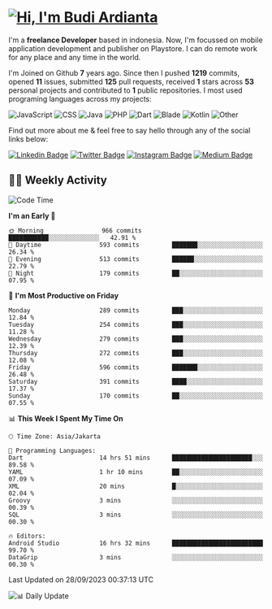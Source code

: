 # [![Hi, I'm Budi Ardianta](https://readme-typing-svg.herokuapp.com?size=24&vCenter=true&lines=%F0%9F%91%8B+Hi%2C+I'm+Budi+Ardianta+;%F0%9F%92%BB+Android+And+Web+Developer+)](https://git.io/typing-svg)

I'm a **freelance Developer** based in indonesia. Now, I'm focussed on mobile application development and publisher on Playstore. I can do remote work for any place and any time in the world.

I'm Joined on Github **7** years ago. Since then I pushed **1219** commits, opened **11** issues, submitted **125** pull requests, received **1** stars across **53** personal projects and contributed to **1** public repositories.
I most used programing languages across my projects:

![JavaScript](https://img.shields.io/badge/-JavaScript-%23f1e05a?style=flat&logo=JavaScript&logoColor=white)
![CSS](https://img.shields.io/badge/-CSS-%23563d7c?style=flat&logo=CSS&logoColor=white)
![Java](https://img.shields.io/badge/-Java-%23b07219?style=flat&logo=Java&logoColor=white)
![PHP](https://img.shields.io/badge/-PHP-%234F5D95?style=flat&logo=PHP&logoColor=white)
![Dart](https://img.shields.io/badge/-Dart-%2300B4AB?style=flat&logo=Dart&logoColor=white)
![Blade](https://img.shields.io/badge/-Blade-%23f7523f?style=flat&logo=Blade&logoColor=white)
![Kotlin](https://img.shields.io/badge/-Kotlin-%23A97BFF?style=flat&logo=Kotlin&logoColor=white)
![Other](https://img.shields.io/badge/-Other-%23ededed?style=flat&logo=Other&logoColor=white)

Find out more about me & feel free to say hello through any of the social links below:

[![Linkedin Badge](https://img.shields.io/badge/-budiardianata-blue?style=flat&logo=Linkedin&logoColor=white&link=https://www.linkedin.com/in/budiardianata/)](https://www.linkedin.com/in/budiardianata/)
[![Twitter Badge](https://img.shields.io/badge/-budiardianata-%231DA1F2.svg?style=flat&logo=twitter&logoColor=white&link=https://www.twitter.com/budiardianata)](https://www.linkedin.com/in/budiardianata/)
[![Instagram Badge](https://img.shields.io/badge/-budiardianata-purple?style=flat&logo=instagram&logoColor=white&link=https://instagram.com/budiardianata/)](https://instagram.com/budiardianata)
[![Medium Badge](https://img.shields.io/badge/-@budiardianata-%2312100E.svg?style=flat&logo=Medium&logoColor=white&link=https://medium.com/@budiardianata/)](https://medium.com/@budiardianata)

## 👨‍💻 Weekly Activity
<!--START_SECTION:waka-->
![Code Time](http://img.shields.io/badge/Code%20Time-2%2C180%20hrs%209%20mins-blue)

**I'm an Early 🐤** 

```text
🌞 Morning                966 commits         ███████████░░░░░░░░░░░░░░   42.91 % 
🌆 Daytime                593 commits         ███████░░░░░░░░░░░░░░░░░░   26.34 % 
🌃 Evening                513 commits         ██████░░░░░░░░░░░░░░░░░░░   22.79 % 
🌙 Night                  179 commits         ██░░░░░░░░░░░░░░░░░░░░░░░   07.95 % 
```
📅 **I'm Most Productive on Friday** 

```text
Monday                   289 commits         ███░░░░░░░░░░░░░░░░░░░░░░   12.84 % 
Tuesday                  254 commits         ███░░░░░░░░░░░░░░░░░░░░░░   11.28 % 
Wednesday                279 commits         ███░░░░░░░░░░░░░░░░░░░░░░   12.39 % 
Thursday                 272 commits         ███░░░░░░░░░░░░░░░░░░░░░░   12.08 % 
Friday                   596 commits         ███████░░░░░░░░░░░░░░░░░░   26.48 % 
Saturday                 391 commits         ████░░░░░░░░░░░░░░░░░░░░░   17.37 % 
Sunday                   170 commits         ██░░░░░░░░░░░░░░░░░░░░░░░   07.55 % 
```


📊 **This Week I Spent My Time On** 

```text
🕑︎ Time Zone: Asia/Jakarta

💬 Programming Languages: 
Dart                     14 hrs 51 mins      ██████████████████████░░░   89.58 % 
YAML                     1 hr 10 mins        ██░░░░░░░░░░░░░░░░░░░░░░░   07.09 % 
XML                      20 mins             █░░░░░░░░░░░░░░░░░░░░░░░░   02.04 % 
Groovy                   3 mins              ░░░░░░░░░░░░░░░░░░░░░░░░░   00.39 % 
SQL                      3 mins              ░░░░░░░░░░░░░░░░░░░░░░░░░   00.30 % 

🔥 Editors: 
Android Studio           16 hrs 32 mins      █████████████████████████   99.70 % 
DataGrip                 3 mins              ░░░░░░░░░░░░░░░░░░░░░░░░░   00.30 % 
```


 Last Updated on 28/09/2023 00:37:13 UTC
<!--END_SECTION:waka-->

![📊 Daily Update](https://github.com/budiardianata/budiardianata/actions/workflows/update-activity.yml/badge.svg)
